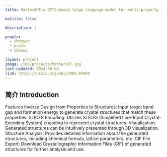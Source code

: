 ```yaml
---
title: MatterGPT:a GPT2-based large language model for multi-property inverse design of crystal structures.

notitle: false

description: |

people:
  - chenyan
  - profx
  - chenxi

layout: project
image: /img/projects/MatterGPT.jpg
last-updated: 2024-08-08
link: https://arxiv.org/abs/2408.07608
---
```


## 简介 Introduction
Features
Inverse Design from Properties to Structures: Input target band gap and formation energy to generate crystal structures that match these properties.
SLICES Encoding: Utilizes SLICES (Simplified Line-Input Crystal-Encoding System) encoding to represent crystal structures.
Visualization: Generated structures can be intuitively presented through 3D visualization.
Structure Analysis: Provides detailed information about the generated structures, including chemical formula, lattice parameters, etc.
CIF File Export: Download Crystallographic Information Files (CIF) of generated structures for further analysis and use.
